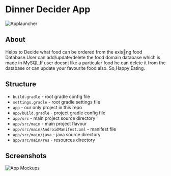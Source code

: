 # Dinner Decider App
![Applauncher](https://user-images.githubusercontent.com/54508659/101245766-2ea08c00-3735-11eb-95d6-a9f74a26bf38.png)


## About
Helps to Decide what food can be ordered from the exis􀆟ng food
Database.User can add/update/delete the food domain database
which is made in MySQL.If user doesnt like a particular food he can delete it from the database or can update your favourite food also.
So,Happy Eating.


## Structure

* `build.gradle` - root gradle config file
* `settings.gradle` - root gradle settings file
* `app` - our only project in this repo
* `app/build.gradle` - project gradle config file
* `app/src` - main project source directory
* `app/src/main` - main project flavour
* `app/src/main/AndroidManifest.xml` - manifest file
* `app/src/main/java` - java source directory
* `app/src/main/res` - resources directory

## Screenshots
![App Mockups](https://user-images.githubusercontent.com/54508659/101245986-71169880-3736-11eb-869f-01672740004b.png)
